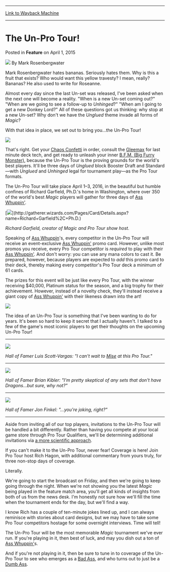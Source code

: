 
---
[Link to Wayback Machine](https://web.archive.org/web/20150405021652/http://magic.wizards.com/en/articles/archive/feature/un-pro-tour-2015-04-01)

[_metadata_:wayback_url]:- "http://magic.wizards.com/en/articles/archive/feature/un-pro-tour-2015-04-01"
[_metadata_:wayback_raw_url]:- "https://web.archive.org/web/20150405021652id_/http://magic.wizards.com/en/articles/archive/feature/un-pro-tour-2015-04-01"
[_metadata_:wayback_capture_timestamp]:- "2015-04-05 02:16:52+00:00"
[_metadata_:publish_date]:- "2015-04-01"
[_metadata_:generator]:- "Drupal 7 (http://drupal.org)"
[_metadata_:description]:- "Unleash your inner Bad Ass at the Un-Pro Tour April 1–3, 2016."
---


The Un-Pro Tour!
================



 Posted in **Feature**
 on April 1, 2015 






![](https://media.magic.wizards.com/styles/auth_small/public/images/person/Mark_Rosenbergwater.jpg)
By Mark Rosenbergwater




 Mark Rosenbergwater hates bananas. Seriously hates them. Why is this a fruit that exists? Who would want this yellow travesty? I mean, really? Bananas? He also used to write for Roseanne. 





Almost every day since the last Un-set was released, I've been asked when the next one will become a reality. "When is a new Un-set coming out?" "When are we going to see a follow-up to *Unhinged*?" "When am I going to get a new Donkey Lord?" All of these questions got us thinking: why stop at a new Un-set? Why don't we have the *Unglued* theme invade all forms of *Magic*?



With that idea in place, we set out to bring you...the Un-Pro Tour!



![](https://media.wizards.com/2015/images/daily/unprotour.png)



That's right. Get your [Chaos Confetti](http://gatherer.wizards.com/Pages/Card/Details.aspx?name=Chaos+Confetti) in order, consult the [Gleemax](http://gatherer.wizards.com/Pages/Card/Details.aspx?name=Gleemax) for last minute deck tech, and get ready to unleash your inner [B.F.M. (Big Furry Monster)](http://gatherer.wizards.com/Pages/Card/Details.aspx?name=B.F.M.+%28Big+Furry+Monster%29), because the Un-Pro Tour is the proving grounds for the world's best players. It'll be three days of *Unglued* block Booster Draft and Standard—with *Unglued* and *Unhinged* legal for tournament play—as the Pro Tour formats.



The Un-Pro Tour will take place April 1–3, 2016, in the beautiful but humble confines of Richard Garfield, Ph.D.'s home in Washington, where over 350 of the world's best *Magic* players will gather for three days of [Ass Whuppin'](http://gatherer.wizards.com/Pages/Card/Details.aspx?name=Ass+Whuppin%27).


[![](http://gatherer.wizards.com/Handlers/Image.ashx?type=card&name=Richard+Garfield%2C+Ph.D.)](http://gatherer.wizards.com/Pages/Card/Details.aspx?name=Richard+Garfield%2C+Ph.D.)



*Richard Garfield, creator of Magic and Pro Tour show host.*



Speaking of [Ass Whuppin](http://gatherer.wizards.com/Pages/Card/Details.aspx?name=Ass+Whuppin)'s, every competitor in the Un-Pro Tour will receive an event-exclusive [Ass Whuppin'](http://gatherer.wizards.com/Pages/Card/Details.aspx?name=Ass+Whuppin%27) promo card. However, unlike most promos you receive, every Pro Tour competitor is *required* to play with their [Ass Whuppin'](http://gatherer.wizards.com/Pages/Card/Details.aspx?name=Ass+Whuppin%27). And don't worry: you can use any mana colors to cast it. Be prepared, however, because players are expected to *add* this promo card to their deck, thereby making every competitor's Pro Tour deck a minimum of 61 cards.



The prizes for this event will be just like every Pro Tour, with the winner receiving $40,000, Platinum status for the season, and a big trophy for their achievement. However, instead of a novelty check, they'll instead receive a giant copy of [Ass Whuppin'](http://gatherer.wizards.com/Pages/Card/Details.aspx?name=Ass+Whuppin%27) with their likeness drawn into the art!



![](https://media.wizards.com/2015/images/daily/ass_whoopin_giant.jpg)



The idea of an Un-Pro Tour is something that I've been wanting to do for years. It's been so hard to keep it secret that I actually haven't. I talked to a few of the game's most iconic players to get their thoughts on the upcoming Un-Pro Tour!





---

![](https://media.wizards.com/2015/images/daily/lsv_main.jpg)


*Hall of Famer Luis Scott-Vargas: "I can't wait to [Mise](http://gatherer.wizards.com/Pages/Card/Details.aspx?name=Mise) at this Pro Tour."*





---

![](https://media.wizards.com/2015/images/daily/kibler_profile.jpg)


*Hall of Famer Brian Kibler: "I'm pretty skeptical of any sets that don't have Dragons…but sure, why not?"*





---

![](https://media.wizards.com/2015/images/daily/Jon_Finkel.jpg)


*Hall of Famer Jon Finkel: "…you're joking, right?"*





---

Aside from inviting all of our top players, invitations to the Un-Pro Tour will be handled a bit differently. Rather than having you compete at your local game store through Pro Tour Qualifiers, we'll be determining additional invitations via [a more scientific approach](http://gatherer.wizards.com/Pages/Card/Details.aspx?multiverseid=9771).



If you can't make it to the Un-Pro Tour, never fear! Coverage is here! Join Pro Tour host Rich Hagon, with additional commentary from yours truly, for three non-stop days of coverage.



Literally.



We're going to start the broadcast on Friday, and then we're going to keep going through the night. When we're not showing you the latest *Magic* being played in the feature match area, you'll get all kinds of insights from both of us from the news desk. I'm honestly not sure how we'll fill the time when the tournament ends for the day, but we'll find a way.



I know Rich has a couple of ten-minute jokes lined up, and I can always reminisce with stories about card designs, but we may have to take some Pro Tour competitors hostage for some overnight interviews. Time will tell!



The Un-Pro Tour will be the most memorable *Magic* tournament we've ever run. If you're playing in it, then best of luck, and may you dish out a ton of [Ass Whuppin'](http://gatherer.wizards.com/Pages/Card/Details.aspx?name=Ass+Whuppin%27)s.



And if you're not playing in it, then be sure to tune in to coverage of the Un-Pro Tour to see who emerges as a [Bad Ass](http://gatherer.wizards.com/Pages/Card/Details.aspx?name=Bad+Ass), and who turns out to just be a [Dumb Ass](http://gatherer.wizards.com/Pages/Card/Details.aspx?name=Dumb+Ass).







